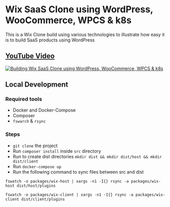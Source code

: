 # Wix SaaS Clone using WordPress, WooCommerce, WPCS & k8s

This is a Wix Clone build using various technologies to illustrate how easy it is to build SaaS products using WordPress

## [YouTube Video](http://www.youtube.com/watch?v=shEh0-P7pz0)

[![Building Wix SaaS Clone using WordPress, WooCommerce, WPCS & k8s](http://img.youtube.com/vi/######/0.jpg)](http://www.youtube.com/watch?v=###### "Building Wix SaaS Clone using WordPress, WooCommerce, WPCS & k8s")

## Local Development

### Required tools

- Docker and Docker-Compose
- Composer
- `fswarch` & `rsync`

### Steps

- `git clone` the project
- Run `composer install` inside `src` directory
- Run to create dist directories  `mkdir dist && mkdir dist/host && mkdir dist/client`
- Run `docker-compose up`
- Run the following command to sync files between src and dist

```shell
fswatch -o packages/wix-host | xargs -n1 -I{} rsync -a packages/wix-host dist/host/plugins
```

```shell
fswatch -o packages/wix-client | xargs -n1 -I{} rsync -a packages/wix-client dist/client/plugins
```
